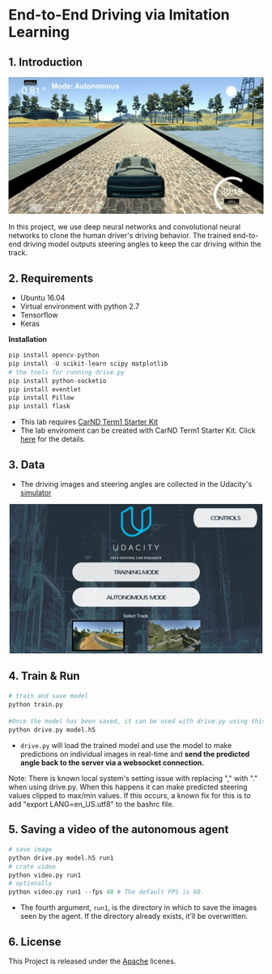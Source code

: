 # End-to-End Driving via Imitation Learning

## 1. Introduction
<div align=center><img src=./doc/assets/cover.png /></div>

In this project,  we use deep neural networks and convolutional neural networks to clone the human driver's driving behavior. The trained end-to-end driving model outputs steering angles to keep the car driving within the track.  

## 2. Requirements
  - Ubuntu 16.04
  - Virtual environment with python 2.7 
  - Tensorflow 
  - Keras

**Installation**
```python
pip install opencv-python
pip install -U scikit-learn scipy matplotlib
# the tools for running drive.py
pip install python-socketio
pip install eventlet
pip install Pillow
pip install flask
```
  - This lab requires [CarND Term1 Starter Kit](https://github.com/udacity/CarND-Term1-Starter-Kit) 
  - The lab enviroment can be created with CarND Term1 Starter Kit. Click [here](https://github.com/udacity/CarND-Term1-Starter-Kit/blob/master/README.md) for the details.

## 3. Data
  - The driving images and steering angles are collected in the Udacity's [simulator](https://github.com/udacity/self-driving-car-sim)

<div align=center><img src=./doc/assets/simulator.png width=500/></div>

## 4. Train & Run
```python
# train and save model
python train.py 

#Once the model has been saved, it can be used with drive.py using this command:
python drive.py model.h5
```
  - `drive.py` will load the trained model and use the model to make predictions on individual images in real-time and **send the predicted angle back to the server via a websocket connection.**

Note: There is known local system's setting issue with replacing "," with "." when using drive.py. When this happens it can make predicted steering values clipped to max/min values. If this occurs, a known fix for this is to add "export LANG=en_US.utf8" to the bashrc file.

## 5. Saving a video of the autonomous agent

```python
# save image
python drive.py model.h5 run1
# crate video
python video.py run1
# optionally
python video.py run1 --fps 48 # The default FPS is 60.

```
 - The fourth argument, `run1`, is the directory in which to save the images seen by the agent. If the directory already exists, it'll be overwritten.


## 6. License
This Project is released under the [Apache](LICENSE) licenes.